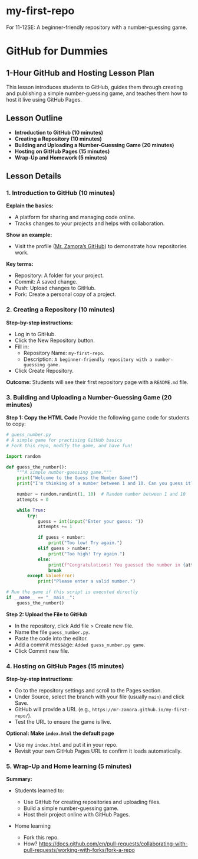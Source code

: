 # my-first-repo
For 11-12SE: A beginner-friendly repository with a number-guessing game.


# GitHub for Dummies

## 1-Hour GitHub and Hosting Lesson Plan
This lesson introduces students to GitHub, guides them through creating and publishing a simple number-guessing game, and teaches them how to host it live using GitHub Pages.

## Lesson Outline
- **Introduction to GitHub (10 minutes)**
- **Creating a Repository (10 minutes)**
- **Building and Uploading a Number-Guessing Game (20 minutes)**
- **Hosting on GitHub Pages (15 minutes)**
- **Wrap-Up and Homework (5 minutes)**

## Lesson Details

### 1. Introduction to GitHub (10 minutes)
**Explain the basics:**
- A platform for sharing and managing code online.
- Tracks changes to your projects and helps with collaboration.

**Show an example:**
- Visit the profile ([Mr. Zamora’s GitHub](https://github.com/Mr-Zamora)) to demonstrate how repositories work.

**Key terms:**
- Repository: A folder for your project.
- Commit: A saved change.
- Push: Upload changes to GitHub.
- Fork: Create a personal copy of a project.

### 2. Creating a Repository (10 minutes)
**Step-by-step instructions:**
- Log in to GitHub.
- Click the New Repository button.
- Fill in:
  - Repository Name: `my-first-repo`.
  - Description: `A beginner-friendly repository with a number-guessing game.`
- Click Create Repository.

**Outcome:** Students will see their first repository page with a `README.md` file.

### 3. Building and Uploading a Number-Guessing Game (20 minutes)
**Step 1: Copy the HTML Code**
Provide the following game code for students to copy:

```python
# guess_number.py
# A simple game for practising GitHub basics
# Fork this repo, modify the game, and have fun!

import random

def guess_the_number():
    """A simple number-guessing game."""
    print("Welcome to the Guess the Number Game!")
    print("I'm thinking of a number between 1 and 10. Can you guess it?")

    number = random.randint(1, 10)  # Random number between 1 and 10
    attempts = 0

    while True:
        try:
            guess = int(input("Enter your guess: "))
            attempts += 1

            if guess < number:
                print("Too low! Try again.")
            elif guess > number:
                print("Too high! Try again.")
            else:
                print(f"Congratulations! You guessed the number in {attempts} attempts.")
                break
        except ValueError:
            print("Please enter a valid number.")

# Run the game if this script is executed directly
if __name__ == "__main__":
    guess_the_number()
```

**Step 2: Upload the File to GitHub**
- In the repository, click Add file > Create new file.
- Name the file `guess_number.py`.
- Paste the code into the editor.
- Add a commit message: `Added guess_number.py game`.
- Click Commit new file.

### 4. Hosting on GitHub Pages (15 minutes)
**Step-by-step instructions:**
- Go to the repository settings and scroll to the Pages section.
- Under Source, select the branch with your file (usually `main`) and click Save.
- GitHub will provide a URL (e.g., `https://mr-zamora.github.io/my-first-repo/`).
- Test the URL to ensure the game is live.

**Optional: Make `index.html` the default page**
- Use my `index.html` and put it in your repo.
- Revisit your own GitHub Pages URL to confirm it loads automatically.

### 5. Wrap-Up and Home learning (5 minutes)
**Summary:**
- Students learned to:
  - Use GitHub for creating repositories and uploading files.
  - Build a simple number-guessing game.
  - Host their project online with GitHub Pages.

- Home learning
  - Fork this repo.
  - How? https://docs.github.com/en/pull-requests/collaborating-with-pull-requests/working-with-forks/fork-a-repo
 


